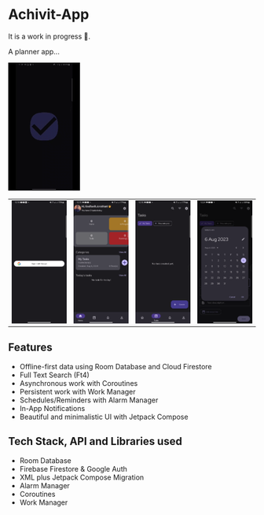 # Achivit-App

It is a work in progress 🚧.

A planner app...

![Screen Record](https://github.com/Godzuche/Achivit-App/blob/master/app/screen-records/Screen_recording_Achivit.gif)


<table>
  <tr>
    <td>
      <img src="https://github.com/Godzuche/Achivit-App/blob/master/app/screenshots/auth_screen.png" alt="Auth" width = "200px">
    </td>
    <td>
      <img src="https://github.com/Godzuche/Achivit-App/blob/master/app/screenshots/img.png" alt="Home" width = "200px">
    </td>
    <td>
      <img src="https://github.com/Godzuche/Achivit-App/blob/master/app/screenshots/img_1.png" alt="Tasks" width = "200px">
    </td>
    <td>
      <img src="https://github.com/Godzuche/Achivit-App/blob/master/app/screenshots/img_10.png" alt="Date Picker" width = "200px">
    </td>
  </tr>
 <!-- <tr>
    <td>
      <img src="https://github.com/Godzuche/Achivit-App/blob/master/app/screenshots/img_1.png" alt="Tasks" width = "200px">
    </td>
    <td>
      <img src="https://github.com/Godzuche/Achivit-App/blob/master/app/screenshots/img_10.png" alt="Date Picker" width = "200px">
    </td>
  </tr> -->
</table>

## Features
- Offline-first data using Room Database and Cloud Firestore
- Full Text Search (Ft4)
- Asynchronous work with Coroutines
- Persistent work with Work Manager
- Schedules/Reminders with Alarm Manager
- In-App Notifications
- Beautiful and minimalistic UI with Jetpack Compose

## Tech Stack, API and Libraries used
+ Room Database
+ Firebase Firestore & Google Auth
+ XML plus Jetpack Compose Migration
+ Alarm Manager
+ Coroutines
+ Work Manager
